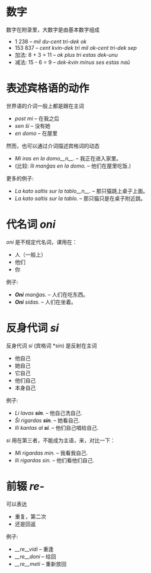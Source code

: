 # 数字

 数字在附录里，大数字是由基本数字组成

- 1 238                     – *mil du-cent tri-dek ok*
- 153 837                   – *cent kvin-dek tri mil ok-cent tri-dek sep*
- 加法:      8 + 3 = 11 – *ok plus tri estas dek-unu*
- 减法:   15 - 6 = 9 – *dek-kvin minus ses estas naŭ*

# 表述宾格语的动作

世界语的介词一般上都是跟在主词

- *post mi* – 在我之后
- *sen ŝi* – 没有她
- *en domo* – 在屋里

然而，也可以通过介词描述宾格词的动态

- *Mi iras en la domo__n__.* – 我正在进入家里。
- (比较: *Ili manĝas en la domo.* – 他们在屋里吃饭.)

更多的例子:

- *La kato saltis sur la tablo__n__.* – 那只猫跳上桌子上面。
- *La kato saltis sur la tablo.* – 那只猫只是在桌子附近跳。

# 代名词 *oni*

*oni* 是不规定代名词，课用在：

- 人（一般上）
- 他们
- 你

例子:

- *__Oni__ manĝas.* – 人们在吃东西。
- *__Oni__ sidas.* – 人们在坐着。
 

# 反身代词 *si*

反身代词 *si* (宾格词 *sin) 是反射在主词

- 他自己
- 她自己
- 它自己
- 他们自己
- 本身自己

例子:

- *Li lavas __sin__.* – 他自己洗自己.
- *Ŝi rigardas __sin__.* – 她看自己.
- *Ili kantas al __si__.* – 他们自己唱给自己.
 
*si* 用在第三者，不能成为主语，来，对比一下：

- *Mi rigardas min.* – 我看我自己.
- *Ili rigardas sin.* – 他们看他们自己.

# 前辍 *re-*

可以表达

- 重复，第二次
- 还是回返

例子:

- *__re__vidi* – 重逢
- *__re__doni* – 给回
- *__re__meti* – 重新放回

 
